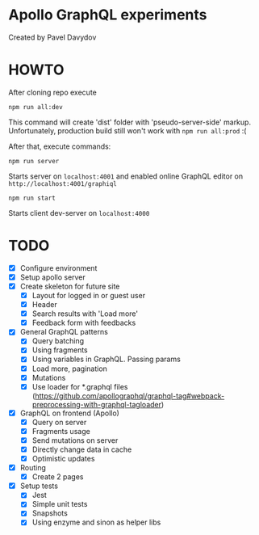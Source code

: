 # Apollo GraphQL experiments

Created by Pavel Davydov

# HOWTO

After cloning repo execute
```
npm run all:dev
```
This command will create 'dist' folder with 'pseudo-server-side' markup.
Unfortunately, production build still won't work with `npm run all:prod` :(

After that, execute commands:

```
npm run server
```
Starts server on `localhost:4001` and enabled online GraphQL editor on `http://localhost:4001/graphiql`

```
npm run start
```
Starts client dev-server on `localhost:4000`

# TODO

- [x] Configure environment
- [x] Setup apollo server
- [x] Create skeleton for future site
  - [x] Layout for logged in or guest user
  - [x] Header
  - [x] Search results with 'Load more'
  - [x] Feedback form with feedbacks
- [x] General GraphQL patterns
  - [x] Query batching
  - [x] Using fragments
  - [x] Using variables in GraphQL. Passing params
  - [x] Load more, pagination
  - [x] Mutations
  - [x] Use loader for *.graphql files (https://github.com/apollographql/graphql-tag#webpack-preprocessing-with-graphql-tagloader)
- [x] GraphQL on frontend (Apollo)
  - [x] Query on server
  - [x] Fragments usage
  - [x] Send mutations on server
  - [x] Directly change data in cache
  - [x] Optimistic updates
- [x] Routing
  - [x] Create 2 pages
- [x] Setup tests
  - [x] Jest
  - [x] Simple unit tests
  - [x] Snapshots
  - [x] Using enzyme and sinon as helper libs
